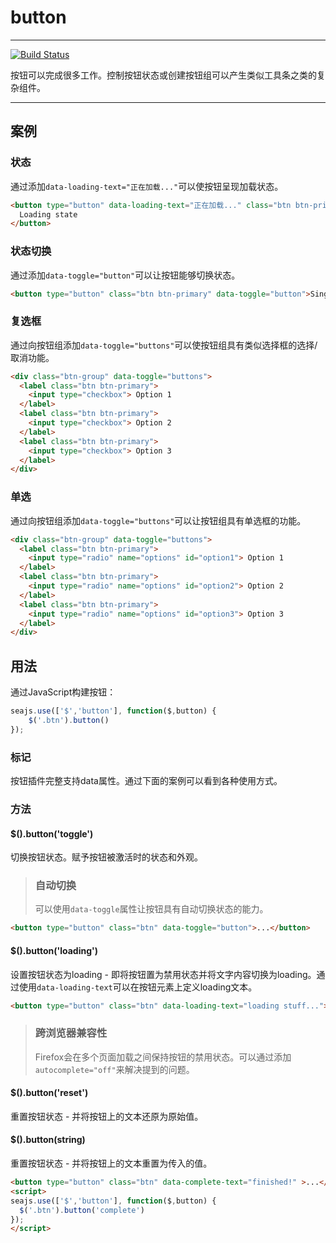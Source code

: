 # button

---

[![Build Status](https://travis-ci.org/seaui/button.svg?branch=develop)](https://travis-ci.org/seaui/button)

按钮可以完成很多工作。控制按钮状态或创建按钮组可以产生类似工具条之类的复杂组件。

---

## 案例

### 状态

通过添加`data-loading-text="正在加载..."`可以使按钮呈现加载状态。

````html
<button type="button" data-loading-text="正在加载..." class="btn btn-primary">
  Loading state
</button>
````

### 状态切换

通过添加`data-toggle="button"`可以让按钮能够切换状态。

````html
<button type="button" class="btn btn-primary" data-toggle="button">Single toggle</button>
````

### 复选框

通过向按钮组添加`data-toggle="buttons"`可以使按钮组具有类似选择框的选择/取消功能。

````html
<div class="btn-group" data-toggle="buttons">
  <label class="btn btn-primary">
    <input type="checkbox"> Option 1
  </label>
  <label class="btn btn-primary">
    <input type="checkbox"> Option 2
  </label>
  <label class="btn btn-primary">
    <input type="checkbox"> Option 3
  </label>
</div>
````

### 单选

通过向按钮组添加`data-toggle="buttons"`可以让按钮组具有单选框的功能。

````html
<div class="btn-group" data-toggle="buttons">
  <label class="btn btn-primary">
    <input type="radio" name="options" id="option1"> Option 1
  </label>
  <label class="btn btn-primary">
    <input type="radio" name="options" id="option2"> Option 2
  </label>
  <label class="btn btn-primary">
    <input type="radio" name="options" id="option3"> Option 3
  </label>
</div>
````

## 用法

通过JavaScript构建按钮：

```javascript
seajs.use(['$','button'], function($,button) {
    $('.btn').button()
});
```

### 标记

按钮插件完整支持data属性。通过下面的案例可以看到各种使用方式。

### 方法

#### $().button('toggle')

切换按钮状态。赋予按钮被激活时的状态和外观。

> ### 自动切换
> 可以使用`data-toggle`属性让按钮具有自动切换状态的能力。

```html
<button type="button" class="btn" data-toggle="button">...</button>
```

#### $().button('loading')

设置按钮状态为loading - 即将按钮置为禁用状态并将文字内容切换为loading。通过使用`data-loading-text`可以在按钮元素上定义loading文本。

```html
<button type="button" class="btn" data-loading-text="loading stuff...">...</button>
```

> ### 跨浏览器兼容性
> Firefox会在多个页面加载之间保持按钮的禁用状态。可以通过添加`autocomplete="off"`来解决提到的问题。

#### $().button('reset')

重置按钮状态 - 并将按钮上的文本还原为原始值。

#### $().button(string)

重置按钮状态 - 并将按钮上的文本重置为传入的值。

````html
<button type="button" class="btn" data-complete-text="finished!" >...</button>
<script>
seajs.use(['$','button'], function($,button) {
  $('.btn').button('complete')
});
</script>
````